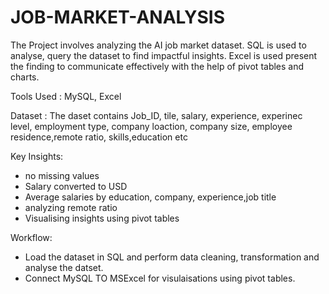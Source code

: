 # JOB-MARKET-ANALYSIS
The Project involves analyzing the AI job market dataset. SQL is used to analyse, query the dataset to find impactful insights. Excel is used present the finding to communicate effectively with the help of pivot tables and charts.

Tools Used : 
MySQL, Excel

Dataset : 
The daset contains Job_ID, tile, salary, experience, experinec level, employment type, company loaction, company size, employee residence,remote ratio, skills,education etc

Key Insights:
- no missing values
- Salary converted to USD
- Average salaries by education, company, experience,job title
- analyzing remote ratio
- Visualising insights using pivot tables

Workflow:
- Load the dataset in SQL and perform data cleaning, transformation and analyse the datset.
- Connect MySQL TO MSExcel for visulaisations using pivot tables.
